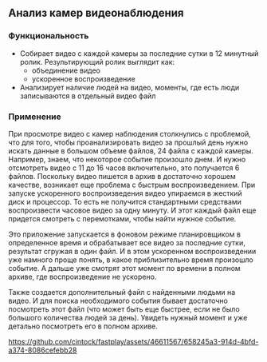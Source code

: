 ## Анализ камер видеонаблюдения

### Функциональность
- Собирает видео с каждой камеры за последние сутки в 12 минутный ролик. 
Результирующий ролик выглядит как:
  - объединение видео
  - ускоренное воспроизведение
- Анализирует наличие людей на видео, моменты, где есть люди записываются в отдельный видео файл

### Применение

При просмотре видео с камер наблюдения столкнулись с проблемой, что для того, чтобы
проанализировать видео за прошлый день нужно искать данные в большом объеме файлов, 
24 файла с каждой камеры. Например, знаем, что некоторое событие произошло днем. И нужно
отсмотреть видео с 11 до 16 часов включительно, это получается 6 файлов. Поскольку видео
пишется в архив в достаточно хорошем качестве, возникает еще проблема с быстрым воспроизведением.
При запуске ускоренного воспроизведения видео упираемся в жесткий диск и процессор. 
То есть не получится стандартными средствами воспроизвести часовое видео за одну минуту. 
И этот каждый файл еще придется смотреть с перемотками, чтобы найти нужное событие.

Это приложение запускается в фоновом режиме планировщиком в определенное время и обрабатывает 
все видео за последние сутки, результат сгружая в один файл. И в этом ускоренном воспроизведении 
уже намного проще понять, в какое приблизительно время произошло событие. А дальше уже смотрят этот момент 
по времени в полном архиве, где воспроизведение не ускорено.

Также создается дополнительный файл с найденными людьми на видео. И для поиска необходимого
события бывает достаточно посмотреть этот файл 
(что может быть еще быстрее, если не было большого количества людей за день). Увидеть нужный 
момент и уже детально 
посмотреть его в полном архиве.


https://github.com/cintock/fastplay/assets/46611567/658245a3-914d-4bfd-a374-8086cefebb28

